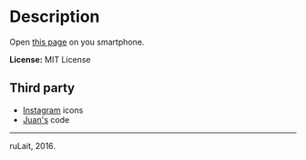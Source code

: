 # Description
Open [this page](https://rulait.github.io/ig-logo/) on you smartphone.

**License:** MIT License

## Third party

* [Instagram](https://www.instagram.com/) icons
* [Juan's](https://github.com/whoisjuan) code

---
ruLait, 2016.
